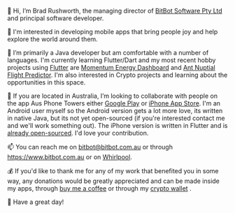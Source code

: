 👋 Hi, I’m Brad Rushworth, the managing director of [BitBot Software Pty Ltd](https://www.bitbot.com.au/) and principal software developer.

👀 I'm interested in developing mobile apps that bring people joy and help explore the world around them.

🌱 I’m primarily a Java developer but am comfortable with a number of languages. I'm currently learning Flutter/Dart and my most recent hobby projects using [Flutter](https://flutter.dev/) are [Momentum Energy Dashboard](https://github.com/bradrushworth/momentumenergy) and [Ant Nuptial Flight Predictor](https://github.com/bradrushworth/nuptialflight). I'm also interested in Crypto projects and learning about the opportunities in this space.

💞️ If you are located in Australia, I’m looking to collaborate with people on the app Aus Phone Towers either [Google Play](https://play.google.com/store/apps/details?id=au.com.bitbot.phonetowers) or [iPhone App Store](https://apps.apple.com/au/app/aus-phone-towers-3g-4g-5g/id1488594332). I'm an Android user myself so the Android version gets a lot more love, its written in native Java, but its not yet open-sourced (if you're interested contact me and we'll work something out). The iPhone version is written in Flutter and is [already open-sourced](https://github.com/bradrushworth/aus_phone_towers_iphone). I'd love your contribution.

📫 You can reach me on bitbot@bitbot.com.au or through https://www.bitbot.com.au or on [Whirlpool](https://forums.whirlpool.net.au/user/739655).

💰 If you'd like to thank me for any of my work that benefited you in some way, any donations would be greatly appreciated and can be made inside my apps, through [buy me a coffee](https://www.buymeacoffee.com/bitbot) or through my [crypto wallet](https://unstoppabledomains.com/d/rushworth.crypto) .

🙌 Have a great day!
